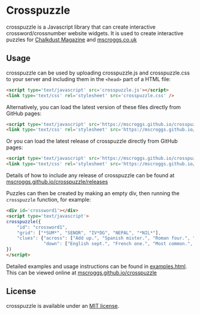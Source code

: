 # Crosspuzzle

crosspuzzle is a Javascript library that can create interactive crossword/crossnumber website widgets.
It is used to create interactive puzzles for [Chalkdust Magazine](https://chalkdustmagazine.com/regulars/crossnumber/prize-crossnumber-issue-21/) and [mscroggs.co.uk](https://mscroggs.co.uk/blog/116)

## Usage

crosspuzzle can be used by uploading crosspuzzle.js and crosspuzzle.css to your server and including them in the `<head>` part of a HTML file:

```html
<script type='text/javascript' src='crosspuzzle.js'></script>
<link type='text/css' rel='stylesheet' src='crosspuzzle.css' />
```

Alternatively, you can load the latest version of these files directly from GitHub pages:

```html
<script type='text/javascript' src='https://mscroggs.github.io/crosspuzzle/crosspuzzle.js'></script>
<link type='text/css' rel='stylesheet' src='https://mscroggs.github.io/crosspuzzle/crosspuzzle.css' />
```

Or you can load the latest release of crosspuzzle directly from GitHub pages:

```html
<script type='text/javascript' src='https://mscroggs.github.io/crosspuzzle/v1.0.0/crosspuzzle.js'></script>
<link type='text/css' rel='stylesheet' src='https://mscroggs.github.io/crosspuzzle/v1.0.0/crosspuzzle.css' />
```

Details of how to include any release of crosspuzzle can be found at [mscroggs.github.io/crosspuzzle/releases](https://mscroggs.github.io/crosspuzzle/releases)

Puzzles can then be created by making an empty div, then running the `crosspuzzle` function,
for example:

```html
<div id='crossword1'></div>
<script type='text/javascript'>
crosspuzzle({
    "id": "crossword1",
    "grid": ["*SUM*", "SENOR", "IV*DG", "NEPAL", "*NIL*"],
    "clues": {"across": ["Add up.", "Spanish mister.", "Roman four.", "Non-continuous finite element.", "Country with non-rectangular flag.", "Footballer's zero."],
              "down": ["English sept.", "French one.", "Most common.", "opp &div; hyp.", "Rugeley Trent Valley.", "Greek p."]}
})
</script>
```

Detailed examples and usage instructions can be found in [examples.html](examples.html). This can be
viewed online at [mscroggs.github.io/crosspuzzle](https://mscroggs.github.io/crosspuzzle)

## License

crosspuzzle is available under an [MIT license](LICENSE.md).
